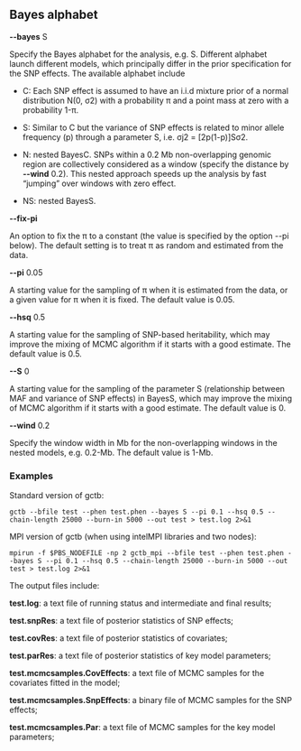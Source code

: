 
## Bayes alphabet


**\--bayes** S

Specify the Bayes alphabet for the analysis, e.g. S. Different alphabet launch different models, which principally differ in the prior specification for the SNP effects. The available alphabet include

* C: Each SNP effect is assumed to have an i.i.d mixture prior of a normal distribution N(0, σ2) with a probability π and a point mass at zero with a probability 1-π. 

* S: Similar to C but the variance of SNP effects is related to minor allele frequency (p) through a parameter S, i.e. σj2 = [2p(1-p)]Sσ2.

* N: nested BayesC. SNPs within a 0.2 Mb non-overlapping genomic region are collectively considered as a window (specify the distance by **\--wind** 0.2). This nested approach speeds up the analysis by fast “jumping” over windows with zero effect.

* NS: nested BayesS.

**\--fix-pi**

An option to fix the π to a constant (the value is specified by the option --pi below). The default setting is to treat π as random and estimated from the data.

**\--pi** 0.05

A starting value for the sampling of π when it is estimated from the data, or a given value for π when it is fixed. The default value is 0.05.

**\--hsq** 0.5

A starting value for the sampling of SNP-based heritability, which may improve the mixing of MCMC algorithm if it starts with a good estimate. The default value is 0.5.

**\--S** 0

A starting value for the sampling of the parameter S (relationship between MAF and variance of SNP effects) in BayesS, which may improve the mixing of MCMC algorithm if it starts with a good estimate. The default value is 0.

**\--wind** 0.2

Specify the window width in Mb for the non-overlapping windows in the nested models, e.g. 0.2-Mb. The default value is 1-Mb.

### Examples

Standard version of gctb:
```
gctb --bfile test --phen test.phen --bayes S --pi 0.1 --hsq 0.5 --chain-length 25000 --burn-in 5000 --out test > test.log 2>&1
```

MPI version of gctb (when using intelMPI libraries and two nodes):
```
mpirun -f $PBS_NODEFILE -np 2 gctb_mpi --bfile test --phen test.phen --bayes S --pi 0.1 --hsq 0.5 --chain-length 25000 --burn-in 5000 --out test > test.log 2>&1
```

The output files include:

**test.log**: a text file of running status and intermediate and final results;

**test.snpRes**: a text file of posterior statistics of SNP effects;

**test.covRes**: a text file of posterior statistics of covariates;

**test.parRes**: a text file of posterior statistics of key model parameters;

**test.mcmcsamples.CovEffects**: a text file of MCMC samples for the covariates fitted in the model;

**test.mcmcsamples.SnpEffects**: a binary file of MCMC samples for the SNP effects;

**test.mcmcsamples.Par**: a text file of MCMC samples for the key model parameters;









